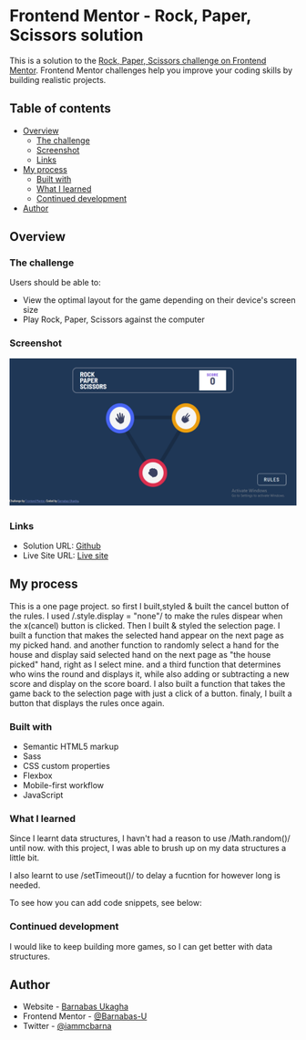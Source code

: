 # Frontend Mentor - Rock, Paper, Scissors solution

This is a solution to the [Rock, Paper, Scissors challenge on Frontend Mentor](https://www.frontendmentor.io/challenges/rock-paper-scissors-game-pTgwgvgH). Frontend Mentor challenges help you improve your coding skills by building realistic projects. 

## Table of contents

- [Overview](#overview)
  - [The challenge](#the-challenge)
  - [Screenshot](#screenshot)
  - [Links](#links)
- [My process](#my-process)
  - [Built with](#built-with)
  - [What I learned](#what-i-learned)
  - [Continued development](#continued-development)
- [Author](#author)

## Overview

### The challenge

Users should be able to:

- View the optimal layout for the game depending on their device's screen size
- Play Rock, Paper, Scissors against the computer

### Screenshot
![game screenshot](styles/image/rock-scissors-paper%20Screenshot%202023-05-18%20131118.png)

### Links

- Solution URL: [Github](https://github.com/Barnabas-U/Rock-scossors-paper-Game)
- Live Site URL: [Live site](https://your-live-site-url.com)

## My process 
This is a one page project. so first I built,styled & built the cancel button of the rules. I used /.style.display = "none"/ to make the rules dispear when the x(cancel) button is clicked.
Then I built & styled the selection page. I built a function that makes the selected hand appear on the next page as my picked hand. and another function to randomly select a hand for the house and display said selected hand on the next page as "the house picked" hand, right as I select mine. and a third function that determines who wins the round and displays it, while also adding or subtracting a new score and display on the score board. I also built a function that takes the game back to the selection page with just a click of a button. finaly, I built a button that displays the rules once again.

### Built with

- Semantic HTML5 markup
- Sass
- CSS custom properties
- Flexbox
- Mobile-first workflow
- JavaScript

### What I learned

Since I learnt data structures, I havn't had a reason to use /Math.random()/ until now. with this project, I was able to brush up on my data structures a little bit.

I also learnt to use /setTimeout()/ to delay a fucntion for however long is needed.

To see how you can add code snippets, see below:

### Continued development

I would like to keep building more games, so I can get better with data structures.

## Author

- Website - [Barnabas Ukagha](https://euphonious-torrone-dbf56e.netlify.app/)
- Frontend Mentor - [@Barnabas-U](https://www.frontendmentor.io/profile/Barnabas-U)
- Twitter - [@iammcbarna](https://twitter.com/iammcbarna)
